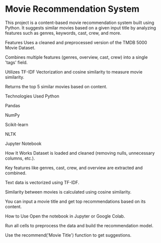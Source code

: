 # Movie Recommendation System
This project is a content-based movie recommendation system built using Python. It suggests similar movies based on a given input title by analyzing features such as genres, keywords, cast, crew, and more.

Features
Uses a cleaned and preprocessed version of the TMDB 5000 Movie Dataset.

Combines multiple features (genres, overview, cast, crew) into a single 'tags' field.

Utilizes TF-IDF Vectorization and cosine similarity to measure movie similarity.

Returns the top 5 similar movies based on content.

Technologies Used
Python

Pandas

NumPy

Scikit-learn

NLTK

Jupyter Notebook

How It Works
Dataset is loaded and cleaned (removing nulls, unnecessary columns, etc.).

Key features like genres, cast, crew, and overview are extracted and combined.

Text data is vectorized using TF-IDF.

Similarity between movies is calculated using cosine similarity.

You can input a movie title and get top recommendations based on its content.

How to Use
Open the notebook in Jupyter or Google Colab.

Run all cells to preprocess the data and build the recommendation model.

Use the recommend('Movie Title') function to get suggestions.
